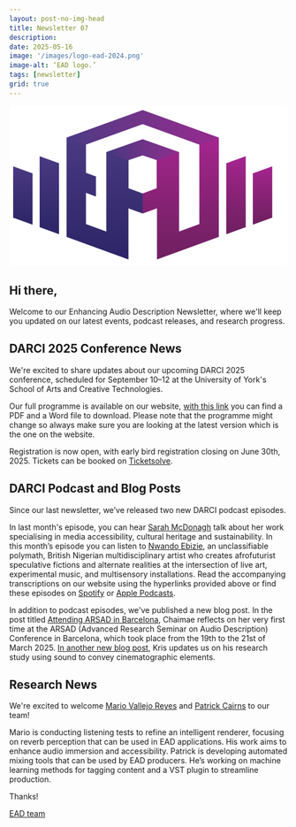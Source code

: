 ```yaml
---
layout: post-no-img-head
title: Newsletter 07
description:
date: 2025-05-16
image: '/images/logo-ead-2024.png'
image-alt: ‘EAD logo.’
tags: [newsletter]
grid: true
---
```


![](/images/logo-ead-2024.png)

## Hi there,

Welcome to our Enhancing Audio Description Newsletter, where we'll keep you updated on our latest events, podcast releases, and research progress.

## DARCI 2025 Conference News

We're excited to share updates about our upcoming DARCI 2025 conference, scheduled for September 10–12 at the University of York's School of Arts and Creative Technologies. 

Our full programme is available on our website, [with this link](/darci-conference) you can find a PDF and a Word file to download. Please note that the programme might change so always make sure you are looking at the latest version which is the one on the website.

Registration is now open, with early bird registration closing on June 30th, 2025. Tickets can be booked on [Ticketsolve](https://tftv.ticketsolve.com/ticketbooth/shows/873670660).

## DARCI Podcast and Blog Posts

Since our last newsletter, we’ve released two new DARCI podcast episodes.

In last month's episode, you can hear [Sarah McDonagh](/darci-16) talk about her work specialising in media accessibility, cultural heritage and sustainability. In this month’s episode you can listen to [Nwando Ebizie](darci-17), an unclassifiable polymath, British Nigerian multidisciplinary artist who creates afrofuturist speculative fictions and alternate realities at the intersection of live art, experimental music, and multisensory installations. Read the accompanying transcriptions on our website using the hyperlinks provided above or find these episodes on [Spotify](https://open.spotify.com/show/1GXirNuAD2vLYMp0vcLBq1) or [Apple Podcasts](https://podcasts.apple.com/us/podcast/darci/id1798513207). 

In addition to podcast episodes, we've published a new blog post. In the post titled [Attending ARSAD in Barcelona](/arsad-reflection), Chaimae reflects on her very first time at the ARSAD (Advanced Research Seminar on Audio Description) Conference in Barcelona, which took place from the 19th to the 21st of March 2025. [In another new blog post](/conveying-cinematography-through-sound), Kris updates us on his research study using sound to convey cinematographic elements.  

## Research News

We're excited to welcome [Mario Vallejo Reyes](/team-mario-alberto-vallejo-reyes) and [Patrick Cairns](/team-patrick-cains) to our team!

Mario is conducting listening tests to refine an intelligent renderer, focusing on reverb perception that can be used in EAD applications. His work aims to enhance audio immersion and accessibility. Patrick is developing automated mixing tools that can be used by EAD producers. He’s working on machine learning methods for tagging content and a VST plugin to streamline production.

Thanks!

[EAD team](/team)

